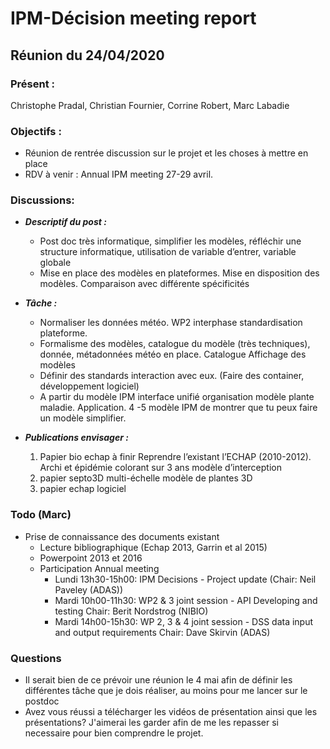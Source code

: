# IPM-Décision meeting report

## Réunion du 24/04/2020

### **Présent :**

Christophe Pradal, Christian Fournier, Corrine Robert, Marc Labadie

### **Objectifs :**

* Réunion de rentrée discussion sur le projet et les choses à mettre en place
* RDV à venir : Annual IPM meeting 27-29 avril.

### **Discussions:**

* **_Descriptif du post :_**

  * Post doc très informatique, simplifier les modèles, réfléchir une structure informatique, utilisation de variable d’entrer, variable globale
  * Mise en place des modèles en plateformes. Mise en disposition des modèles. Comparaison avec différente spécificités

* **_Tâche :_**

  * Normaliser les données météo. WP2 interphase standardisation plateforme.
  * Formalisme des modèles, catalogue du modèle (très techniques), donnée, métadonnées météo en place. Catalogue Affichage des modèles
  * Définir des standards interaction avec eux. (Faire des container, développement logiciel)
  * A partir du modèle IPM interface unifié organisation modèle plante maladie. Application. 4 -5 modèle IPM de montrer que tu peux faire un modèle simplifier.

* **_Publications envisager :_**

    1. Papier bio echap à finir Reprendre l’existant l’ECHAP (2010-2012). Archi et épidémie colorant sur 3 ans modèle d’interception
    2. papier septo3D multi-échelle modèle de plantes 3D
    3. papier echap logiciel

### Todo (Marc)

* Prise de connaissance des documents existant
  * Lecture bibliographique (Echap 2013, Garrin et al 2015)
  * Powerpoint 2013 et 2016
  * Participation Annual meeting
    * Lundi 13h30-15h00: IPM Decisions - Project update (Chair: Neil Paveley (ADAS))
    * Mardi 10h00-11h30: WP2 & 3 joint session - API Developing and testing Chair: Berit Nordstrog (NIBIO)
    * Mardi 14h00-15h30: WP 2, 3 & 4 joint session - DSS data input and output requirements Chair: Dave Skirvin (ADAS)

### Questions

* Il serait bien de ce prévoir une réunion le 4 mai afin de définir les différentes tâche que je dois réaliser, au moins pour me lancer sur le postdoc
* Avez vous réussi a télécharger les vidéos de présentation ainsi que les présentations? J'aimerai les garder afin de me les repasser si necessaire pour bien comprendre le projet.
